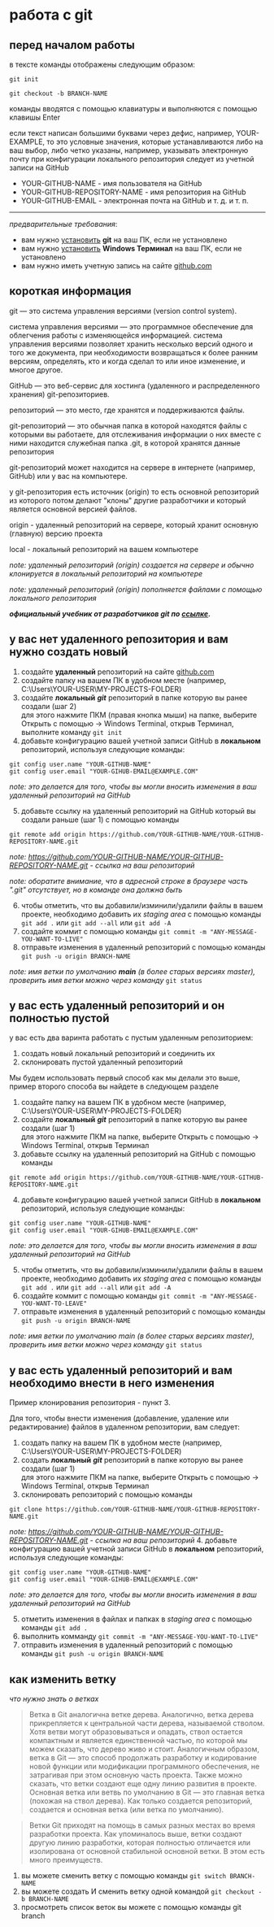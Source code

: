 # работа с git

## перед началом работы
в тексте команды отображены следующим образом:

`git init`

```shell
git checkout -b BRANCH-NAME
```

команды вводятся с помощью клавиатуры и выполняются с помощью клавишы Enter

если текст написан большими буквами через дефис, например, YOUR-EXAMPLE, то это условные значения, которые устанавливаются либо на ваш выбор, либо четко указаны, например, указывать электронную почту при конфигурации локального репозитория следует из учетной записи на GitHub 
- YOUR-GITHUB-NAME - имя пользователя на GitHub
- YOUR-GITHUB-REPOSITORY-NAME - имя репозитория на GitHub
- YOUR-GITHUB-EMAIL - электронная почта на GitHub и т. д. и т. п.

---

*предварительные требования*:
- вам нужно [установить](https://git-scm.com/book/ru/v2/%D0%92%D0%B2%D0%B5%D0%B4%D0%B5%D0%BD%D0%B8%D0%B5-%D0%A3%D1%81%D1%82%D0%B0%D0%BD%D0%BE%D0%B2%D0%BA%D0%B0-Git) **git** на ваш ПК, если не установлено
- вам нужно [установить](https://apps.microsoft.com/detail/9N0DX20HK701?hl=ru-ru) **Windows Терминал** на ваш ПК, если не установлено
- вам нужно иметь учетную запись на сайте [github.com](https://github.com/)


## короткая информация
git — это система управления версиями (version control system).

система управления версиями — это программное обеспечение для облегчения работы с изменяющейся информацией. система управления версиями позволяет хранить несколько версий одного и того же документа, при необходимости возвращаться к более ранним версиям, определять, кто и когда сделал то или иное изменение, и многое другое.

GitHub — это веб-сервис для хостинга (удаленного и распределенного хранения) git-репозиториев.

репозиторий — это место, где хранятся и поддерживаются файлы.

git-репозиторий — это обычная папка в которой находятся файлы с которыми вы работаете, для отслеживания информации о них вместе с ними находится служебная папка .git, в которой хранятся данные репозитория

git-репозиторий может находится на сервере в интернете (например, GitHub) или у вас на компьютере.

у git-репозитория есть источник (origin) то есть основной репозиторий из которого потом делают "клоны" другие разработчики и который является основной версией файлов.

origin - удаленный репозиторий на сервере, который хранит основную (главную) версию проекта

local - локальный репозиторий на вашем компьютере

*note: удаленный репозиторий (origin) создается на сервере и обычно клонируется в локальный репозиторий на компьютере*

*note: удаленный репозиторий (origin) пополняется файлами с помощью локального репозитория*

***официальный учебник от разработчиков git по [ссылке](https://git-scm.com/book/ru/v2).***

## у вас нет удаленного репозитория и вам нужно создать новый
1. создайте **удаленный** репозиторий на сайте [github.com](https://github.com/)
2. создайте папку на вашем ПК в удобном месте (например, C:\Users\YOUR-USER\MY-PROJECTS-FOLDER)
3. создайте **локальный** ***git*** репозиторий в папке которую вы ранее создали (шаг 2) <br> для этого нажмите ПКМ (правая кнопка мыши) на папке, выберите Открыть с помощью -> Windows Terminal, открыв Терминал, выполните команду `git init`
4. добавьте конфигурацию вашей учетной записи GitHub в **локальном** репозиторий, используя следующие команды:

```pwsh
git config user.name "YOUR-GITHUB-NAME"
git config user.email "YOUR-GIHUB-EMAIL@EXAMPLE.COM"
```
*note: это делается для того, чтобы вы могли вносить изменения в ваш удаленный репозиторий на GitHub* 

5. добавьте ссылку на удаленный репозиторий на GitHub который вы создали раньше (шаг 1) с помощью команды
```pwsh
git remote add origin https://github.com/YOUR-GITHUB-NAME/YOUR-GITHUB-REPOSITORY-NAME.git
```

*note: https://github.com/YOUR-GITHUB-NAME/YOUR-GITHUB-REPOSITORY-NAME.git - ссылка на ваш репозиторий*

*note: оборатите внимание, что в адресной строке в браузере часть ".git" отсутствует, но в команде она должна быть*

6. чтобы отметить, что вы добавили/изминили/удалили файлы в вашем проекте, необходимо добавить их *staging area* с помощью команды `git add .` или `git add --all` или `git add -A`
7. создайте коммит с помощью команды `git commit -m "ANY-MESSAGE-YOU-WANT-TO-LIVE"`
8. отправьте изменения в удаленный репозиторий с помощью команды `git push -u origin BRANCH-NAME`

*note: имя ветки по умолчанию **main** (в более старых версиях master), проверить имя ветки можно через команду* `git status`



## у вас есть удаленный репозиторий и он полностью пустой

у вас есть два варинта работать с пустым удаленным репозиторием:  
1. создать новый локальный репозиторий и соединить их  
2. склонировать пустой удаленный репозиторий  

Мы будем использовать первый способ как мы делали это выше, пример второго способа вы найдете в следующем разделе

1. создайте папку на вашем ПК в удобном месте (например, C:\Users\YOUR-USER\MY-PROJECTS-FOLDER)
2. создайте **локальный** ***git*** репозиторий в папке которую вы ранее создали (шаг 1) <br> для этого нажмите ПКМ на папке, выберите Открыть с помощью -> Windows Terminal, открыв Терминал
3. добавьте ссылку на удаленный репозиторий на GitHub с помощью команды
```pwsh
git remote add origin https://github.com/YOUR-GITHUB-NAME/YOUR-GITHUB-REPOSITORY-NAME.git
```
4. добавьте конфигурацию вашей учетной записи GitHub в **локальном** репозиторий, используя следующие команды:

```pwsh
git config user.name "YOUR-GITHUB-NAME"
git config user.email "YOUR-GIHUB-EMAIL@EXAMPLE.COM"
```

*note: это делается для того, чтобы вы могли вносить изменения в ваш удаленный репозиторий на GitHub*

5. чтобы отметить, что вы добавили/изминили/удалили файлы в вашем проекте, необходимо добавить их *staging area* с помощью команды `git add .` или `git add --all` или `git add -A`
6. создайте коммит с помощью команды `git commit -m "ANY-MESSAGE-YOU-WANT-TO-LEAVE"`
7. отправьте изменения в удаленный репозиторий с помощью команды `git push -u origin BRANCH-NAME`

*note: имя ветки по умолчанию main (в более старых версиях master), проверить имя ветки можно через команду* `git status`

## у вас есть удаленный репозиторий и вам необходимо внести в него изменения
Пример клонирования репозитория - пункт 3.

Для того, чтобы внести изменения (добавление, удаление или редактирование) файлов в удаленном репозитории, вам следует:
1. создать папку на вашем ПК в удобном месте (например, C:\Users\YOUR-USER\MY-PROJECTS-FOLDER)
2. создать **локальный** ***git*** репозиторий в папке которую вы ранее создали (шаг 1) <br> для этого нажмите ПКМ на папке, выберите Открыть с помощью -> Windows Terminal, открыв Терминал
3. склонировать репозиторий с помощью команды
```
git clone https://github.com/YOUR-GITHUB-NAME/YOUR-GITHUB-REPOSITORY-NAME.git
```

*note: https://github.com/YOUR-GITHUB-NAME/YOUR-GITHUB-REPOSITORY-NAME.git - ссылка на ваш репозиторий*
4. добавьте конфигурацию вашей учетной записи GitHub в **локальном** репозиторий, используя следующие команды:

```pwsh
git config user.name "YOUR-GITHUB-NAME"
git config user.email "YOUR-GIHUB-EMAIL@EXAMPLE.COM"
```

*note: это делается для того, чтобы вы могли вносить изменения в ваш удаленный репозиторий на GitHub*

5. отметить изменения в файлах и папках в *staging area* с помощью команды `git add .`
6. выполнить комманду `git commit -m "ANY-MESSAGE-YOU-WANT-TO-LIVE"`
7. отправить изменения в удаленный репозиторий с помощью команды `git push -u origin BRANCH-NAME`

## как изменить ветку

*что нужно знать о ветках*

> Ветка в Git аналогична ветке дерева. Аналогично, ветка дерева прикрепляется к центральной части дерева, называемой стволом. Хотя ветви могут образовываться и опадать, ствол остается компактным и является единственной частью, по которой мы можем сказать, что дерево живо и стоит. Аналогичным образом, ветка в Git — это способ продолжать разработку и кодирование новой функции или модификации программного обеспечения, не затрагивая при этом основную часть проекта. Также можно сказать, что ветки создают еще одну линию развития в проекте. Основная ветка или ветвь по умолчанию в Git — это главная ветка (похожая на ствол дерева). Как только создается репозиторий, создается и основная ветка (или ветка по умолчанию).

> Ветки Git приходят на помощь в самых разных местах во время разработки проекта. Как упоминалось выше, ветки создают другую линию разработки, которая полностью отличается или изолирована от основной стабильной основной ветки. В этом есть много преимуществ.

1. вы можете сменить ветку с помощью команды `git switch BRANCH-NAME`
2. вы можете создать И сменить ветку одной командой `git checkout -b BRANCH-NAME`
3. просмотреть список веток вы можете с помощью команды git branch

